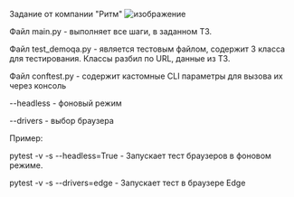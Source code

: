 Задание от компании "Ритм"
![изображение](https://github.com/EllRomero/rhytm_qa/assets/138121505/03462d37-bd16-46b4-9773-60693482b6c8)



Файл main.py - выполняет все шаги, в заданном ТЗ.

Файл test_demoqa.py - является тестовым файлом, содержит 3 класса для тестирования. Классы разбил по URL, данные из ТЗ.

Файл conftest.py - содержит кастомные CLI параметры для вызова их через консоль

--headless - фоновый режим

--drivers - выбор браузера

Пример:

pytest -v -s --headless=True - Запускает тест браузеров в фоновом режиме.

pytest -v -s --drivers=edge - Запускает тест в браузере Edge

